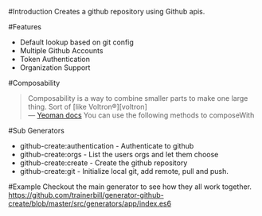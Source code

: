 #Introduction
Creates a github repository using Github apis.

#Features
* Default lookup based on git config
* Multiple Github Accounts
* Token Authentication
* Organization Support

#Composability
> Composability is a way to combine smaller parts to make one large thing. Sort of [like Voltron®][voltron]  
> — [Yeoman docs](http://yeoman.io/authoring/composability.html)
You can use the following methods to composeWith

#Sub Generators
* github-create:authentication - Authenticate to github
* github-create:orgs - List the users orgs and let them choose
* github-create:create - Create the github repository
* github-create:git - Initialize local git, add remote, pull and push.

#Example
Checkout the main generator to see how they all work together.
https://github.com/trainerbill/generator-github-create/blob/master/src/generators/app/index.es6
